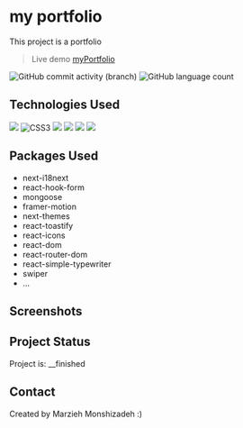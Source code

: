 # my portfolio
This project is a portfolio
<!-- > Live demo [https://portfolio-phi-seven-78.vercel.app/](https://portfolio-phi-seven-78.vercel.app/) -->
 > Live demo [myPortfolio](https://marziehsportfolio.liara.run/)

![GitHub commit activity (branch)](https://img.shields.io/github/commit-activity/y/marziyemonshizadeh/Portfolio)
![GitHub language count](https://img.shields.io/github/languages/count/marziyemonshizadeh/Portfolio)



## Technologies Used

![](https://img.shields.io/badge/html5-%23E34F26.svg?style=for-the-badge&logo=html5&logoColor=white)   ![CSS3](https://img.shields.io/badge/css3-%231572B6.svg?style=for-the-badge&logo=css3&logoColor=white)
![](https://shields.io/badge/TypeScript-3178C6?logo=TypeScript&logoColor=FFF&style=flat-square)
![](https://img.shields.io/badge/-ReactJs-61DAFB?logo=react&logoColor=white&style=for-the-badge)
![](https://img.shields.io/badge/next.js-000000?style=for-the-badge&logo=nextdotjs&logoColor=white)
![](https://img.shields.io/badge/tailwindcss-0F172A?&logo=tailwindcss)
## Packages Used

- next-i18next
- react-hook-form
- mongoose
- framer-motion
- next-themes
- react-toastify
- react-icons
- react-dom
- react-router-dom
- react-simple-typewriter
- swiper
- ...


## Screenshots

## Project Status
Project is: __finished

## Contact

Created by Marzieh Monshizadeh :)



